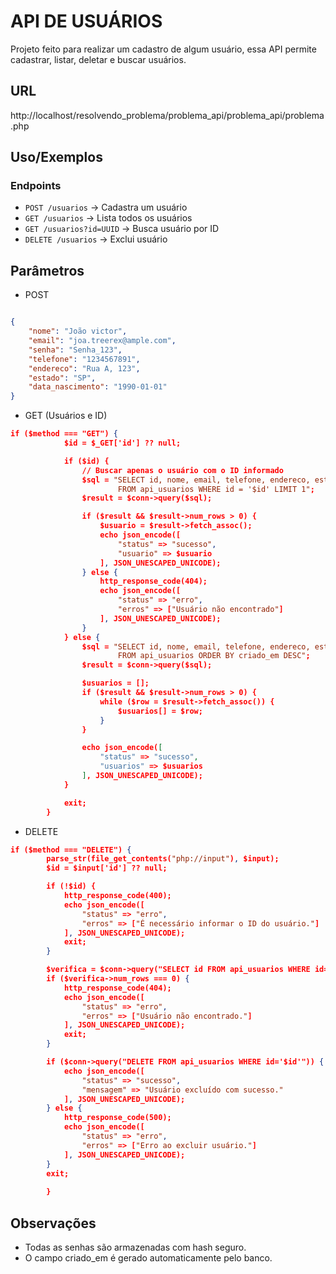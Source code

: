 # API DE USUÁRIOS

Projeto feito para realizar um cadastro de algum usuário, essa API permite cadastrar, listar, deletar e buscar usuários.

## URL

http://localhost/resolvendo_problema/problema_api/problema_api/problema.php

## Uso/Exemplos
### Endpoints
- `POST /usuarios` → Cadastra um usuário
- `GET /usuarios` → Lista todos os usuários
- `GET /usuarios?id=UUID` → Busca usuário por ID
- `DELETE /usuarios` → Exclui usuário

## Parâmetros

- POST

```json

{
    "nome": "João victor",
    "email": "joa.treerex@ample.com",
    "senha": "Senha_123",
    "telefone": "1234567891",
    "endereco": "Rua A, 123",
    "estado": "SP",
    "data_nascimento": "1990-01-01"
}

```

- GET (Usuários e ID)

```json
if ($method === "GET") {
            $id = $_GET['id'] ?? null;

            if ($id) {
                // Buscar apenas o usuário com o ID informado
                $sql = "SELECT id, nome, email, telefone, endereco, estado, data_nascimento, criado_em
                        FROM api_usuarios WHERE id = '$id' LIMIT 1";
                $result = $conn->query($sql);

                if ($result && $result->num_rows > 0) {
                    $usuario = $result->fetch_assoc();
                    echo json_encode([
                        "status" => "sucesso",
                        "usuario" => $usuario
                    ], JSON_UNESCAPED_UNICODE);
                } else {
                    http_response_code(404);
                    echo json_encode([
                        "status" => "erro",
                        "erros" => ["Usuário não encontrado"]
                    ], JSON_UNESCAPED_UNICODE);
                }
            } else {
                $sql = "SELECT id, nome, email, telefone, endereco, estado, data_nascimento, criado_em
                        FROM api_usuarios ORDER BY criado_em DESC";
                $result = $conn->query($sql);

                $usuarios = [];
                if ($result && $result->num_rows > 0) {
                    while ($row = $result->fetch_assoc()) {
                        $usuarios[] = $row;
                    }
                }

                echo json_encode([
                    "status" => "sucesso",
                    "usuarios" => $usuarios
                ], JSON_UNESCAPED_UNICODE);
            }

            exit;
        }

```

- DELETE
```json
if ($method === "DELETE") {
        parse_str(file_get_contents("php://input"), $input);
        $id = $input['id'] ?? null;

        if (!$id) {
            http_response_code(400);
            echo json_encode([
                "status" => "erro",
                "erros" => ["É necessário informar o ID do usuário."]
            ], JSON_UNESCAPED_UNICODE);
            exit;
        }

        $verifica = $conn->query("SELECT id FROM api_usuarios WHERE id='$id'");
        if ($verifica->num_rows === 0) {
            http_response_code(404);
            echo json_encode([
                "status" => "erro",
                "erros" => ["Usuário não encontrado."]
            ], JSON_UNESCAPED_UNICODE);
            exit;
        }

        if ($conn->query("DELETE FROM api_usuarios WHERE id='$id'")) {
            echo json_encode([
                "status" => "sucesso",
                "mensagem" => "Usuário excluído com sucesso."
            ], JSON_UNESCAPED_UNICODE);
        } else {
            http_response_code(500);
            echo json_encode([
                "status" => "erro",
                "erros" => ["Erro ao excluir usuário."]
            ], JSON_UNESCAPED_UNICODE);
        }
        exit;
        
        }
```
## Observações

- Todas as senhas são armazenadas com hash seguro.
- O campo criado_em é gerado automaticamente pelo banco.